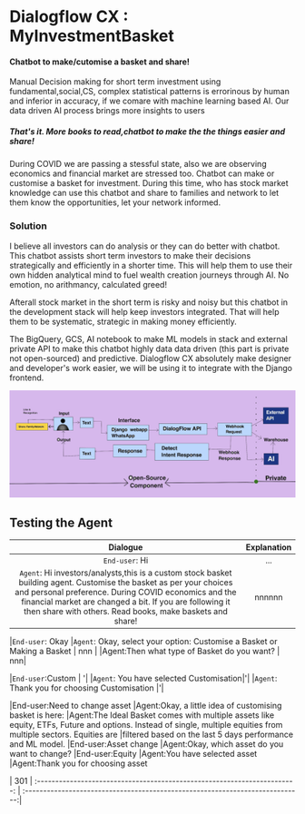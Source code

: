 # Dialogflow CX : MyInvestmentBasket
#### Chatbot to make/cutomise a basket and share!
Manual Decision making for short term investment using fundamental,social,CS, complex statistical patterns is errorinous by human and inferior in accuracy, if we comare with machine learning based AI. Our data driven AI process brings more insights to users

##### That's it. More books to read,chatbot to make the the things easier and share!
During COVID we are passing a stessful state, also we are observing economics and financial market are stressed too. 
Chatbot can make or customise a basket for investment. During this time, who has stock market knowledge can use this chatbot and share to families and network to let them know the opportunities, let your network informed.

### Solution
I believe all investors can do analysis or they can do better with chatbot. This chatbot assists short term investors to make their decisions strategically and efficiently in a shorter time. This will help them to use their own hidden analytical mind to fuel wealth creation journeys through AI. No emotion, no arithmancy, calculated greed! 

Afterall stock market in the short term is risky and noisy but this chatbot in the development stack will help keep investors integrated. That will help them to be systematic, strategic in making money efficiently. 

The BigQuery, GCS, AI notebook to make ML models in stack and external private API to make this chatbot highly data data driven (this part is private not open-sourced) and predictive. Dialogflow CX absolutely make designer and developer's work easier, we will be using it to integrate with the Django frontend. 

![Process of input and Output](https://github.com/parthasen/DialogflowCX/blob/main/D24907D7-D2F5-4F87-9D9C-A76E1336F3A2.jpeg)

## Testing the Agent
|                           Dialogue                                        |                                    Explanation                                | 
| :-----------------------------------------------------------------------: | :----------------------------------------------------------------------------:| 
|`End-user`: Hi |...|
|`Agent`: Hi investors/analysts,this is a custom stock basket building agent. Customise the basket as per your choices and personal preference. During COVID economics and the financial market are changed a bit. If you are following it then share with others. Read books, make baskets and share!| nnnnnn|

|`End-user`: Okay
|`Agent`: Okay, select your option: Customise a Basket or Making a Basket | nnn |
|Agent:Then what type of Basket do you want? | nnn|

|`End-user`:Custom | '|
|`Agent`: You have selected Customisation|'|
|`Agent`: Thank you for choosing Customisation |'|

|End-user:Need to change asset
|Agent:Okay, a little idea of customising basket is here:
|Agent:The Ideal Basket comes with multiple assets like equity, ETFs, Future and options. Instead of single, multiple equities from multiple sectors. Equities are |filtered based on the last 5 days performance and ML model.
|End-user:Asset change
|Agent:Okay, which asset do you want to change?
|End-user:Equity
|Agent:You have selected asset 
|Agent:Thank you for choosing asset

| 301 
| :-----------------------------------------------------------------------: | :----------------------------------------------------------------------------:| 
